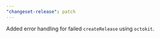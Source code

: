 ```yaml
---
"changeset-release": patch
---
```


Added error handling for failed `createRelease` using `octokit`.

